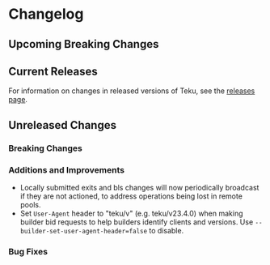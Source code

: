 # Changelog

## Upcoming Breaking Changes

## Current Releases
For information on changes in released versions of Teku, see the [releases page](https://github.com/ConsenSys/teku/releases).

## Unreleased Changes

### Breaking Changes

### Additions and Improvements
 - Locally submitted exits and bls changes will now periodically broadcast if they are not actioned, to address operations being lost in remote pools.
 - Set `User-Agent` header to "teku/v<version>" (e.g. teku/v23.4.0) when making builder bid requests to help builders identify clients and versions. Use `--builder-set-user-agent-header=false` to disable. 

### Bug Fixes
